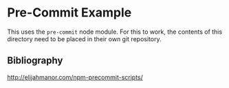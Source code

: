 
# Pre-Commit Example

This uses the `pre-commit` node module. For this to work, the contents of this directory need to be placed in their own git repository.

## Bibliography

http://elijahmanor.com/npm-precommit-scripts/

